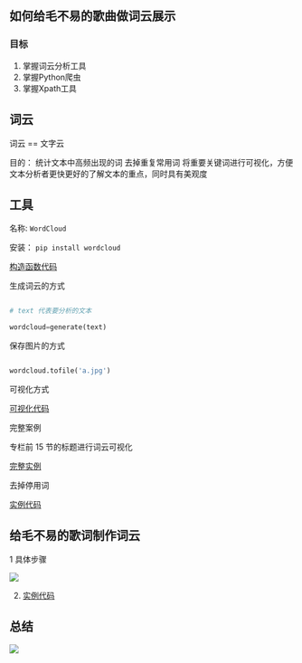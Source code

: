 ## 如何给毛不易的歌曲做词云展示

### 目标

1. 掌握词云分析工具
2. 掌握Python爬虫
3. 掌握Xpath工具

## 词云

词云 == 文字云

目的： 统计文本中高频出现的词 去掉重复常用词 将重要关键词进行可视化，方便文本分析者更快更好的了解文本的重点，同时具有美观度

## 工具

名称: `WordCloud`

安装： `pip install wordcloud`

[构造函数代码](./constructor.py) 

生成词云的方式

```python

# text 代表要分析的文本

wordcloud=generate(text)

```

保存图片的方式

```python

wordcloud.tofile('a.jpg')

```

可视化方式

[可视化代码](./demo1.py)


完整案例 

专栏前 15 节的标题进行词云可视化

[完整实例](demo2.py)

去掉停用词

[实例代码](demo3.py)


## 给毛不易的歌词制作词云

1 具体步骤

![](https://static001.geekbang.org/resource/image/7c/97/7cff33b392cec653ca2e68fbecd4ef97.jpg)

2. [实例代码](demo4.py)

## 总结

![](https://static001.geekbang.org/resource/image/0c/6d/0cbc5f3e4ecd41af9a872fd9b4aed06d.png)



